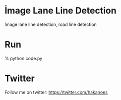 # İmage Lane Line Detection
İmage lane line detection, road line detection
# Run
% python code.py
# Twitter
Follow me on twitter: https://twitter.com/hakanoes
